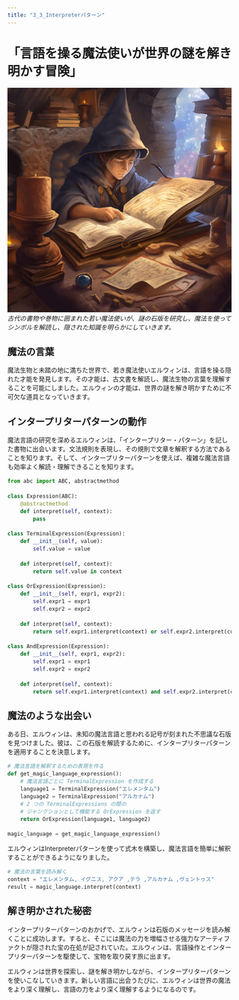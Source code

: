 ```yaml
---
title: "3_3_Interpreterパターン"
---
```


# 「言語を操る魔法使いが世界の謎を解き明かす冒険」

![](/images/20230327_gof/A_young_wizard_surrounded_by_ancient_books_and_scrolls_s.png)
*古代の書物や巻物に囲まれた若い魔法使いが、謎の石版を研究し、魔法を使ってシンボルを解読し、隠された知識を明らかにしていきます。*

## 魔法の言葉

魔法生物と未踏の地に満ちた世界で、若き魔法使いエルウィンは、言語を操る隠れた才能を発見します。その才能は、古文書を解読し、魔法生物の言葉を理解することを可能にしました。エルウィンの才能は、世界の謎を解き明かすために不可欠な道具となっていきます。

## インタープリターパターンの動作

魔法言語の研究を深めるエルウィンは、「インタープリター・パターン」を記した書物に出会います。文法規則を表現し、その規則で文章を解釈する方法であることを知ります。そして、インタープリターパターンを使えば、複雑な魔法言語も効率よく解読・理解できることを知ります。

```python
from abc import ABC, abstractmethod

class Expression(ABC):
    @abstractmethod
    def interpret(self, context):
        pass

class TerminalExpression(Expression):
    def __init__(self, value):
        self.value = value

    def interpret(self, context):
        return self.value in context

class OrExpression(Expression):
    def __init__(self, expr1, expr2):
        self.expr1 = expr1
        self.expr2 = expr2

    def interpret(self, context):
        return self.expr1.interpret(context) or self.expr2.interpret(context)

class AndExpression(Expression):
    def __init__(self, expr1, expr2):
        self.expr1 = expr1
        self.expr2 = expr2

    def interpret(self, context):
        return self.expr1.interpret(context) and self.expr2.interpret(context)
```

## 魔法のような出会い

ある日、エルウィンは、未知の魔法言語と思われる記号が刻まれた不思議な石版を見つけました。彼は、この石版を解読するために、インタープリターパターンを適用することを決意します。

```python
# 魔法言語を解釈するための表現を作る
def get_magic_language_expression():
    # 魔法言語ごとに TerminalExpression を作成する
    language1 = TerminalExpression("エレメンタム")
    language2 = TerminalExpression("アルカナム")
    # 2 つの TerminalExpressions の間の
    # ジャンクションとして機能する OrExpression を返す
    return OrExpression(language1, language2)

magic_language = get_magic_language_expression()
```

エルウィンはInterpreterパターンを使って式木を構築し、魔法言語を簡単に解釈することができるようになりました。

```python
# 魔法の言葉を読み解く
context = "エレメンタム, イグニス, アクア ,テラ ,アルカナム ,ヴェントゥス"
result = magic_language.interpret(context)
```

## 解き明かされた秘密

インタープリターパターンのおかげで、エルウィンは石版のメッセージを読み解くことに成功します。すると、そこには魔法の力を増幅させる強力なアーティファクトが隠された宝の在処が記されていた。エルウィンは、言語操作とインタープリターパターンを駆使して、宝物を取り戻す旅に出ます。

エルウィンは世界を探索し、謎を解き明かしながら、インタープリターパターンを使いこなしていきます。新しい言語に出会うたびに、エルウィンは世界の魔法をより深く理解し、言語の力をより深く理解するようになるのです。